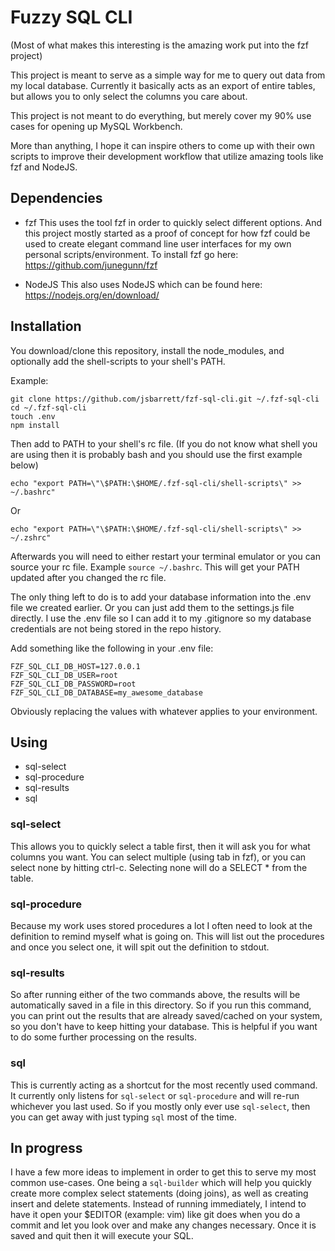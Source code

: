 # Fuzzy SQL CLI
(Most of what makes this interesting is the amazing work put into the fzf project)

This project is meant to serve as a simple way for me
to query out data from my local database.
Currently it basically acts as an export of entire tables,
but allows you to only select the columns you care about.

This project is not meant to do everything,
but merely cover my 90% use cases for opening up MySQL Workbench.

More than anything, I hope it can inspire others to come up with their own
scripts to improve their development workflow that utilize amazing tools like
fzf and NodeJS.

## Dependencies
- fzf
This uses the tool fzf in order to quickly select different options.
And this project mostly started as a proof of concept for how fzf could be used
to create elegant command line user interfaces
for my own personal scripts/environment.
To install fzf go here: https://github.com/junegunn/fzf

- NodeJS
This also uses NodeJS which can be found here:
https://nodejs.org/en/download/

## Installation
You download/clone this repository, install the node_modules,
and optionally add the shell-scripts to your shell's PATH.

Example:
```
git clone https://github.com/jsbarrett/fzf-sql-cli.git ~/.fzf-sql-cli
cd ~/.fzf-sql-cli
touch .env
npm install
```

Then add to PATH to your shell's rc file.
(If you do not know what shell you are using then
it is probably bash and you should use the first example below)
```
echo "export PATH=\"\$PATH:\$HOME/.fzf-sql-cli/shell-scripts\" >> ~/.bashrc"
```
Or
```
echo "export PATH=\"\$PATH:\$HOME/.fzf-sql-cli/shell-scripts\" >> ~/.zshrc"
```

Afterwards you will need to either restart your terminal emulator
or you can source your rc file. Example `source ~/.bashrc`.
This will get your PATH updated after you changed the rc file.

The only thing left to do is to add your database information
into the .env file we created earlier.
Or you can just add them to the settings.js file directly.
I use the .env file so I can add it to my .gitignore so my database credentials
are not being stored in the repo history.

Add something like the following in your .env file:
```
FZF_SQL_CLI_DB_HOST=127.0.0.1
FZF_SQL_CLI_DB_USER=root
FZF_SQL_CLI_DB_PASSWORD=root
FZF_SQL_CLI_DB_DATABASE=my_awesome_database
```
Obviously replacing the values with whatever applies to your environment.

## Using
- sql-select
- sql-procedure
- sql-results
- sql

### sql-select
This allows you to quickly select a table first,
then it will ask you for what columns you want.
You can select multiple (using tab in fzf),
or you can select none by hitting ctrl-c.
Selecting none will do a SELECT * from the table.

### sql-procedure
Because my work uses stored procedures a lot
I often need to look at the definition to remind myself what is going on.
This will list out the procedures and once you select one,
it will spit out the definition to stdout.

### sql-results
So after running either of the two commands above,
the results will be automatically saved in a file in this directory.
So if you run this command, you can print out the results that are already
saved/cached on your system, so you don't have to keep hitting your database.
This is helpful if you want to do some further processing on the results.

### sql
This is currently acting as a shortcut for the most recently used command.
It currently only listens for `sql-select` or `sql-procedure` and will re-run
whichever you last used. So if you mostly only ever use `sql-select`,
then you can get away with just typing `sql` most of the time.

## In progress
I have a few more ideas to implement in order to get this
to serve my most common use-cases.
One being a `sql-builder` which will help you quickly create more complex
select statements (doing joins), as well as creating insert and delete
statements.
Instead of running immediately, I intend to have it open your $EDITOR
(example: vim) like git does when you do a commit and let you
look over and make any changes necessary.
Once it is saved and quit then it will execute your SQL.

